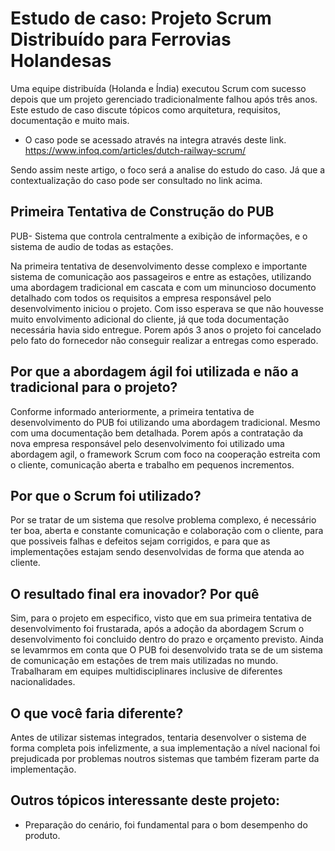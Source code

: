 # Estudo de caso: Projeto Scrum Distribuído para Ferrovias Holandesas
Uma equipe distribuída (Holanda e Índia) executou Scrum com sucesso depois que um projeto gerenciado tradicionalmente falhou após três anos. Este estudo de caso discute tópicos como arquitetura, requisitos, documentação e muito mais.

* O caso pode se acessado através na integra através deste link. 
<https://www.infoq.com/articles/dutch-railway-scrum/>

Sendo assim neste artigo, o foco será a analise do estudo do caso. Já que a contextualização do caso pode ser consultado no link acima.  

## Primeira Tentativa de Construção do PUB

PUB- Sistema que controla centralmente a exibição de informações, e o sistema de audio de todas as estações.  

Na primeira tentativa de desenvolvimento desse complexo e importante sistema de comunicação aos passageiros e entre as estações, utilizando uma abordagem tradicional em cascata e com um minuncioso documento detalhado com todos os requisitos a empresa responsável pelo desenvolvimento iniciou o projeto. Com isso esperava se que não houvesse muito envolvimento adicional do cliente, já que toda documentação necessária havia sido entregue. 
Porem após 3 anos o projeto foi cancelado pelo fato do fornecedor não conseguir realizar a entregas como esperado.  

## Por que a abordagem ágil foi utilizada e não a tradicional para o projeto? 

Conforme informado anteriormente, a primeira tentativa de desenvolvimento do PUB  foi utilizando uma abordagem tradicional. 
Mesmo com uma documentação bem detalhada. 
Porem após a contratação da nova empresa responsável pelo desenvolvimento foi utilizado uma abordagem agil, o framework Scrum com foco na cooperação estreita com o cliente, comunicação aberta e trabalho em pequenos incrementos.

## Por que o Scrum foi utilizado?
Por se tratar de um sistema que resolve problema complexo, é necessário ter boa, aberta e constante comunicação e colaboração com o cliente, para que possiveis falhas e defeitos sejam corrigidos, e para que as implementações estajam sendo desenvolvidas de forma que atenda ao cliente.  

## O resultado final era inovador? Por quê
Sim, para o projeto em especifico, visto que em sua primeira tentativa de desenvolvimento foi frustarada, após a adoção da abordagem Scrum o desenvolvimento foi concluido dentro do prazo e orçamento previsto. Ainda se levamrmos em conta que O PUB foi desenvolvido  trata se de um sistema de comunicação em estações de trem mais utilizadas no mundo. Trabalharam em equipes multidisciplinares inclusive de diferentes nacionalidades. 

## O que você faria diferente? 
Antes de utilizar sistemas integrados, tentaria desenvolver o sistema de forma completa pois infelizmente, a sua implementação a nível nacional foi prejudicada por problemas noutros sistemas que também fizeram parte da implementação.

## Outros tópicos interessante deste projeto:  

* Preparação do cenário, foi fundamental para o bom desempenho  do produto. 






